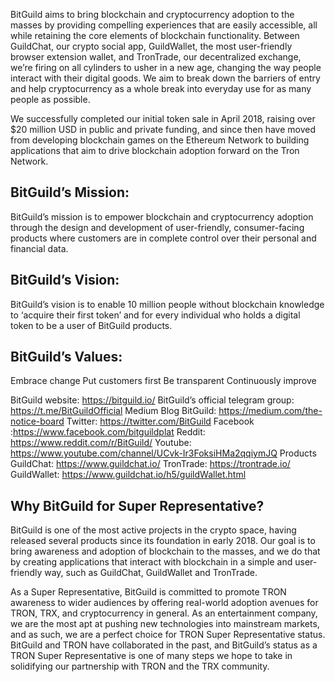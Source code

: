   BitGuild aims to bring blockchain and cryptocurrency adoption to the masses by providing compelling experiences that are easily accessible, all while retaining the core elements of blockchain functionality. Between GuildChat, our crypto social app, GuildWallet, the most user-friendly browser extension wallet, and TronTrade, our decentralized exchange, we’re firing on all cylinders to usher in a new age, changing the way people interact with their digital goods. We aim to break down the barriers of entry and help cryptocurrency as a whole break into everyday use for as many people as possible.

We successfully completed our initial token sale in April 2018, raising over $20 million USD in public and private funding, and since then have moved from developing blockchain games on the Ethereum Network to building applications that aim to drive blockchain adoption forward on the Tron Network. 

## BitGuild’s Mission:
BitGuild’s mission is to empower blockchain and cryptocurrency adoption through the design and development of user-friendly, consumer-facing products where customers are in complete control over their personal and financial data.

## BitGuild’s Vision:
BitGuild’s vision is to enable 10 million people without blockchain knowledge to ‘acquire their first token’ and for every individual who holds a digital token to be a user of BitGuild products.

## BitGuild’s Values:
Embrace change
Put customers first
Be transparent
Continuously improve


BitGuild website: https://bitguild.io/
BitGuild’s official telegram group: https://t.me/BitGuildOfficial
Medium Blog BitGuild: https://medium.com/the-notice-board 
Twitter: https://twitter.com/BitGuild 
Facebook :https://www.facebook.com/bitguildplat 
Reddit: https://www.reddit.com/r/BitGuild/ 
Youtube: https://www.youtube.com/channel/UCvk-Ir3FoksiHMa2qqiymJQ 
Products
GuildChat: https://www.guildchat.io/
TronTrade: https://trontrade.io/
GuildWallet: https://www.guildchat.io/h5/guildWallet.html

## Why BitGuild for Super Representative?
  BitGuild is one of the most active projects in the crypto space, having released several products since its foundation in early 2018. Our goal is to bring awareness and adoption of blockchain to the masses, and we do that by creating applications that interact with blockchain in a simple and user-friendly way, such as GuildChat, GuildWallet and TronTrade. 

As a Super Representative, BitGuild is committed to promote TRON awareness to wider audiences by offering real-world adoption avenues for TRON, TRX, and cryptocurrency in general. As an entertainment company, we are the most apt at pushing new technologies into mainstream markets, and as such, we are a perfect choice for TRON Super Representative status. BitGuild and TRON have collaborated in the past, and BitGuild’s status as a TRON Super Representative is one of many steps we hope to take in solidifying our partnership with TRON and the TRX community.
